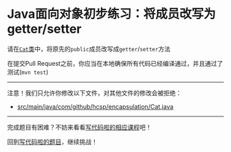 # Java面向对象初步练习：将成员改写为getter/setter

请在[`Cat`类](https://github.com/hcsp/convert-to-getter-setter/blob/master/src/main/java/com/github/hcsp/encapsulation/Cat.java)中，将原先的`public`成员改写成`getter`/`setter`方法

在提交Pull Request之前，你应当在本地确保所有代码已经编译通过，并且通过了测试(`mvn test`)

-----
注意！我们只允许你修改以下文件，对其他文件的修改会被拒绝：
- [src/main/java/com/github/hcsp/encapsulation/Cat.java](https://github.com/hcsp/convert-to-getter-setter/blob/master/src/main/java/com/github/hcsp/encapsulation/Cat.java)
-----


完成题目有困难？不妨来看看[写代码啦的相应课程](https://xiedaimala.com/tasks/44398214-15a0-40aa-8586-718b259c12b8/video_tutorials/167ae19e-92af-4a77-8ca3-0fb1ba0858b0)吧！

回到[写代码啦的题目](https://xiedaimala.com/tasks/44398214-15a0-40aa-8586-718b259c12b8/quizzes/2a613885-b71d-40eb-b7b9-b3bb904fcac3)，继续挑战！

